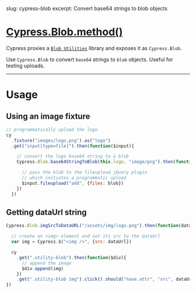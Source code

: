 slug: cypress-blob
excerpt: Convert base64 strings to blob objects

# [Cypress.Blob.method()](#setion-usage)

Cypress proxies a [`Blob Utilities`](https://github.com/nolanlawson/blob-util) library and exposes it as `Cypress.Blob`.

Use `Cypress.Blob` to convert `base64` strings to `blob` objects. Useful for testing uploads.

***

# Usage

## Using an image fixture

```javascript
// programmatically upload the logo
cy
  .fixture("images/logo.png").as("logo")
  .get("input[type=file]").then(function($input){

    // convert the logo base64 string to a blob
    Cypress.Blob.base64StringToBlob(this.logo, "image/png").then(function(blob){

      // pass the blob to the fileupload jQuery plugin
      // which initiates a programmatic upload
      $input.fileupload("add", {files: blob})
    })
  })
```

## Getting dataUrl string

```javascript
Cypress.Blob.imgSrcToDataURL("/assets/img/logo.png").then(function(dataUrl){

  // create an <img> element and set its src to the dataUrl
  var img = Cypress.$("<img />", {src: dataUrl})

  cy
    .get(".utility-blob").then(function($div){
      // append the image
      $div.append(img)
    })
    .get(".utility-blob img").click().should("have.attr", "src", dataUrl)
})
```